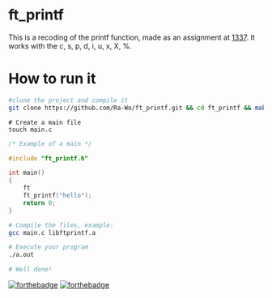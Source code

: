 # ft_printf

This is a recoding of the printf function, made as an assignment at [1337][1]. It works with the c, s, p, d, i, u, x, X, %.

# How to run it

```bash
#clone the project and compile it
git clone https://github.com/Ra-Wo/ft_printf.git && cd ft_printf && make

```
```bach
# Create a main file
touch main.c
```
```c
/* Example of a main */

#include "ft_printf.h"

int main()
{
	ft
	ft_printf("hello");
	return 0;
}

```
```bash 
# Compile the files, example:
gcc main.c libftprintf.a

# Execute your program
./a.out

# Well done!
```


[![forthebadge](https://forthebadge.com/images/badges/made-with-c.svg)](https://forthebadge.com)
[![forthebadge](https://forthebadge.com/images/badges/built-with-love.svg)](https://forthebadge.com)

[1]: https://1337.ma
